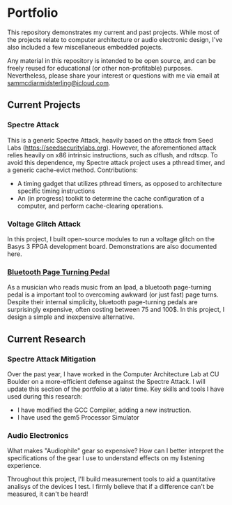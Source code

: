 # Portfolio
This repository demonstrates my current and past projects. While most of the projects relate to computer architecture or audio electronic design, I've also included a few miscellaneous embedded pojects. 

Any material in this repository is intended to be open source, and can be freely reused for educational (or other non-profitable) purposes. Nevertheless, please share your interest or questions with me via email at sammcdiarmidsterling@icloud.com.

## Current Projects
### Spectre Attack
This is a generic Spectre Attack, heavily based on the attack from Seed Labs (https://seedsecuritylabs.org). 
However, the aforementioned attack relies heavily on x86 intrinsic instructions, such as clflush, and rdtscp. To avoid this dependence, my Spectre attack project uses a pthread timer, and a generic cache-evict method.
Contributions:
* A timing gadget that utilizes pthread timers, as opposed to architecture specific timing instructions
* An (in progress) toolkit to determine the cache configuration of a computer, and perform cache-clearing operations.
  
### Voltage Glitch Attack
In this project, I built open-source modules to run a voltage glitch on the Basys 3 FPGA development board. Demonstrations are also documented here.
### [Bluetooth Page Turning Pedal](https://github.com/SamMcD-S/PageTurner.git)
As a musician who reads music from an Ipad, a bluetooth page-turning pedal is a important tool to overcoming awkward (or just fast) page turns. Despite their internal simplicity, bluetooth page-turning pedals are surprisingly expensive, often costing between 75 and 100$. In this project, I design a simple and inexpensive alternative.
## Current Research
### Spectre Attack Mitigation
Over the past year, I have worked in the Computer Architecture Lab at CU Boulder on a more-efficient defense against the Spectre Attack. I will update this section of the portfolio at a later time.
Key skills and tools I have used during this research:
  - I have modified the GCC Compiler, adding a new instruction.
  - I have used the gem5 Processor Simulator
### Audio Electronics
What makes "Audiophile" gear so expensive? How can I better interpret the specifications of the gear I use to understand effects on my listening experience. 

Throughout this project, I'll build measurement tools to aid a quantitative analisys of the devices I test. I firmly believe that if a difference can't be measured, it can't be heard!
  
  


